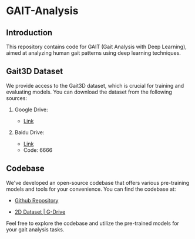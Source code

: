 # GAIT-Analysis

## Introduction
This repository contains code for GAIT (Gait Analysis with Deep Learning), aimed at analyzing human gait patterns using deep learning techniques. 

## Gait3D Dataset
We provide access to the Gait3D dataset, which is crucial for training and evaluating models. You can download the dataset from the following sources:

1. Google Drive:
    - [Link](https://drive.google.com/drive/folders/1Ej9pJykl6Hzx85TG4ug17F5RSN-yWJJS?usp=sharing)

2. Baidu Drive:
    - [Link](https://pan.baidu.com/s/12DxWkAeEYo4qR-usiYdHow)
    - Code: 6666

## Codebase
We've developed an open-source codebase that offers various pre-training models and tools for your convenience. You can find the codebase at:

- [Github Repository](https://github.com/Gait3D/Gait3D-Benchmark)

- [2D Dataset | G-Drive](https://drive.google.com/drive/folders/1HcU7Cy0HQAyZ5cX9VjkQKwX_dbmHRgBv?usp=share_link)

Feel free to explore the codebase and utilize the pre-trained models for your gait analysis tasks.
